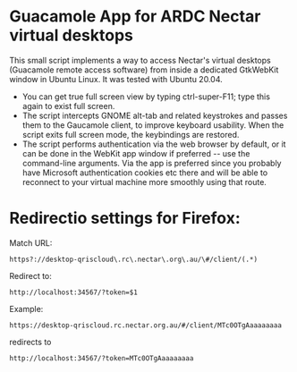# Guacamole App for ARDC Nectar virtual desktops

This small script implements a way to access Nectar's virtual desktops (Guacamole remote access software) from inside a dedicated GtkWebKit window in Ubuntu Linux. It was tested with Ubuntu 20.04.

* You can get true full screen view by typing ctrl-super-F11; type this again to exist full screen.
* The script intercepts GNOME alt-tab and related keystrokes and passes them to the Gaucamole client, to improve keyboard usability. When the script exits full screen mode, the keybindings are restored.
* The script performs authentication via the web browser by default, or it can be done in the WebKit app window if preferred -- use the command-line arguments. Via the app is preferred since you probably have Microsoft authentication cookies etc there and will be able to reconnect to your virtual machine more smoothly using that route.

# Redirectio settings for Firefox:

Match URL:
```
https?://desktop-qriscloud\.rc\.nectar\.org\.au/\#/client/(.*)
```

Redirect to:
```
http://localhost:34567/?token=$1
```

Example:
```
https://desktop-qriscloud.rc.nectar.org.au/#/client/MTc0OTgAaaaaaaaa
```
redirects to
```
http://localhost:34567/?token=MTc0OTgAaaaaaaaa
```


